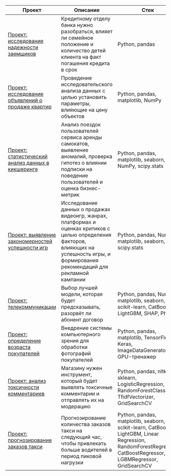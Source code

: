 | Проект | Описание | Стек |
|--------|----------|------|
| [Проект: исследование надежности заемщиков ](https://github.com/StasiaMik/portfolio/tree/main/project_bank) |Кредитному отделу банка нужно разобраться, влияет ли семейное положение и количество детей клиента на факт погашения кредита в срок |Python, pandas |
| [Проект: исследование объявлений о продаже квартир ](https://github.com/StasiaMik/portfolio/tree/main/project_apartment) | Проведение исследовательского анализа данных с целью установить параметры, влияющие на цену объектов |Python, pandas, matplotlib, NumPy|
| [Проект: статистический анализ данных в кикшеринге](https://github.com/StasiaMik/portfolio/blob/main/project_%20kicksharing/project_%20kicksharing.ipynb) | Анализ поездок пользователей сервиса аренды самокатов, выявление аномалий, проверка гипотез о влиянии подписки на поведение пользователей и оценка бизнес-метрик | Python, pandas, matplotlib, seaborn, NumPy, scipy.stats |
| [Проект: выявление закономерностей успешности игр](https://github.com/StasiaMik/portfolio/blob/main/project_games/project_games.ipynb) | Исследование данных о продажах видеоигр, жанрах, платформах и оценках критиков с целью определения факторов, влияющих на успешность игры, и формирования рекомендаций для рекламной кампании | Python, pandas, NumPy, matplotlib, seaborn, scipy.stats |
| [Проект: телекоммуникации ](https://github.com/StasiaMik/portfolio/tree/main/project_telecom) | Выбор лучшей модели, которая будет предсказывать, разорвёт ли абонент договор | Python, pandas, NumPy, matplotlib, seaborn, scikit-learn, CatBoost, LightGBM, SHAP, Phik |
| [Проект: определение возраста покупателей](https://github.com/StasiaMik/portfolio/tree/main/project_computer_vision) | Внедрение системы компьютерного зрения для обработки фотографий покупателей | Python, pandas, matplotlib, TensorFlow, Keras, ImageDataGenerator, GPU-тренажер |
| [Проект: анализ токсичности комментариев ](https://github.com/StasiaMik/portfolio/tree/main/project_text) | Магазину нужен инструмент, который будет выявлять токсичные комментарии и отправлять их на модерацию |Python, pandas, nltk, sklearn, LogisticRegression, RandomForestClassifier, TfidfVectorizer, GridSearchCV |
| [Проект: прогнозирование заказов такси ](https://github.com/StasiaMik/portfolio/tree/main/project_taxi) | Прогнозирование количества заказов такси на следующий час, чтобы привлекать больше водителей в период пиковой нагрузки|Python, pandas, matplotlib, seaborn, scikit-learn, CatBoost, LightGBM, Linear Regression, RandomForestRegressor, CatBoostRegressor, LGBMRegressor, GridSearchCV |
